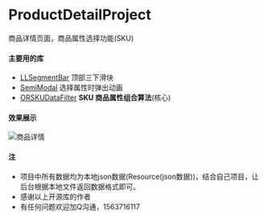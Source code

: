 # ProductDetailProject
商品详情页面，商品属性选择功能(SKU)

#### 主要用的库

- [LLSegmentBar](https://github.com/liuniuliuniu/LLSegmentBar) 顶部三下滑块
- [SemiModal](https://github.com/xiaopin/SemiModal) 选择属性时弹出动画
- [ORSKUDataFilter](https://github.com/SunriseOYR/SKUDataFilter) **SKU 商品属性组合算法**(核心)


#### 效果展示
![商品详情](http://7xq27z.com1.z0.glb.clouddn.com/productDetail.gif)

#### 注
- 项目中所有数据均为本地json数据(Resource(json数据))，结合自己项目，让后台根据本地文件返回数据格式即可。
- 感谢以上开源库的作者
- 有任何问题欢迎加Q沟通，1563716117
